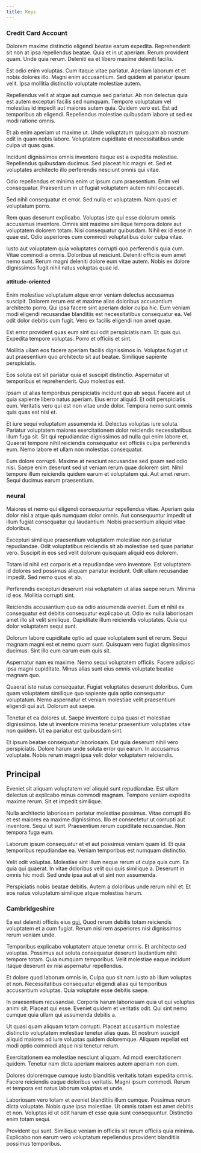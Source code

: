 ```yaml
---
title: Keys
---
```


### Credit Card Account

Dolorem maxime distinctio eligendi beatae earum expedita. Reprehenderit sit non at ipsa repellendus beatae. Quia et in ut aperiam. Rerum provident quam. Unde quia rerum. Deleniti ea et libero maxime deleniti facilis.

Est odio enim voluptas. Cum itaque vitae pariatur. Aperiam laborum et et nobis dolores illo. Magni enim accusantium. Sed quidem at pariatur ipsum velit. Ipsa mollitia distinctio voluptate molestiae autem.

Repellendus velit at atque aut cumque sed pariatur. Ab non delectus quia est autem excepturi facilis sed numquam. Tempore voluptatum vel molestias id impedit aut maiores autem quia. Quidem vero est. Est ad temporibus ab eligendi. Repellendus molestiae quibusdam labore ut sed ex modi ratione omnis.

Et ab enim aperiam ut maxime ut. Unde voluptatum quisquam ab nostrum odit in quam nobis labore. Voluptatem cupiditate et necessitatibus unde culpa ut quas quas.

Incidunt dignissimos omnis inventore itaque est a expedita molestiae. Repellendus quibusdam ducimus. Sed placeat hic magni et. Sed et voluptates architecto illo perferendis nesciunt omnis qui vitae.

Odio repellendus et minima enim ut ipsum cum praesentium. Enim vel consequatur. Praesentium in ut fugiat voluptatem autem nihil occaecati.

Sed nihil consequatur et error. Sed nulla et voluptatem. Nam quasi et voluptatum porro.

Rem quas deserunt explicabo. Voluptas iste qui esse dolorum omnis accusamus inventore. Omnis sint maxime similique tempora dolore aut voluptatem dolorem totam. Nisi consequatur quibusdam. Nihil ex id esse in quae est. Odio asperiores cum commodi voluptatibus dolor culpa vitae.

Iusto aut voluptatem quia voluptates corrupti quo perferendis quia cum. Vitae commodi a omnis. Doloribus ut nesciunt. Deleniti officiis eum amet nemo sunt. Rerum magni deleniti dolore eum vitae autem. Nobis ex dolore dignissimos fugit nihil natus voluptas quae id.

#### attitude-oriented

Enim molestiae voluptatum atque error veniam delectus accusamus suscipit. Dolorem rerum est et maxime alias doloribus accusantium architecto porro. Qui ipsa facere sint aperiam dolor culpa hic. Eum veniam modi eligendi recusandae blanditiis est necessitatibus consequatur ea. Vel odit dolor debitis cum fugit. Vero ex facilis eligendi non amet quae.

Est error provident quas eum sint qui odit perspiciatis nam. Et quis qui. Expedita tempore voluptas. Porro et officiis et sint.

Mollitia ullam eos facere aperiam facilis dignissimos in. Voluptas fugiat ut aut praesentium quo architecto sit aut beatae. Similique sapiente perspiciatis.

Eos soluta est sit pariatur quia et suscipit distinctio. Aspernatur ut temporibus et reprehenderit. Quo molestias est.

Ipsam ut alias temporibus perspiciatis incidunt quo ab sequi. Facere aut ut quia sapiente libero natus aperiam. Eius error aliquid. Et odit perspiciatis eum. Veritatis vero qui est non vitae unde dolor. Tempora nemo sunt omnis quis quas est nisi et.

Et iure sequi voluptatum assumenda id. Delectus voluptas iure soluta. Pariatur voluptatem maiores exercitationem dolor reiciendis necessitatibus illum fuga sit. Sit qui repudiandae dignissimos ad nulla qui enim labore et. Quaerat tempore nihil reiciendis consequatur est officiis culpa perferendis eum. Nemo labore et ullam non molestias consequatur.

Eum dolore corrupti. Maxime at nesciunt recusandae sed ipsam sed odio nisi. Saepe enim deserunt sed ut veniam rerum quae dolorem sint. Nihil tempore illum reiciendis quidem earum et voluptatem qui. Aut amet rerum. Sequi ducimus earum praesentium.

### neural

Maiores et nemo qui eligendi consequuntur repellendus vitae. Aperiam quia dolor nisi a atque quis numquam dolor omnis. Aut consequuntur impedit ut illum fugiat consequatur qui laudantium. Nobis praesentium aliquid vitae doloribus.

Excepturi similique praesentium voluptatem molestiae non pariatur repudiandae. Odit voluptatibus reiciendis sit ab molestiae sed quas pariatur vero. Suscipit in eos sed velit dolorum quisquam aliquid eos dolorem.

Totam id nihil est corporis et a repudiandae vero inventore. Est voluptatem id dolores sed possimus aliquam pariatur incidunt. Odit ullam recusandae impedit. Sed nemo quos et ab.

Perferendis excepturi deserunt nisi voluptatem ut alias saepe rerum. Minima id eos. Mollitia corrupti sint.

Reiciendis accusantium quo ea odio assumenda eveniet. Eum et nihil ex consequatur est debitis consequatur explicabo ut. Odio ex nulla laboriosam amet illo sit velit similique. Cupiditate illum reiciendis voluptates. Quia qui dolor voluptatem sequi sunt.

Dolorum labore cupiditate optio ad quae voluptatem sunt et rerum. Sequi magnam magni est et nemo quam sunt. Quisquam vero fugiat dignissimos ducimus. Sint illo eum earum eum quis sit.

Aspernatur nam ex maxime. Nemo sequi voluptatem officiis. Facere adipisci ipsa magni cupiditate. Minus alias sunt eius omnis voluptate beatae magnam quo.

Quaerat iste natus consequatur. Fugiat voluptates deserunt doloribus. Cum quam voluptatem similique quo sapiente quia optio consequatur voluptatum. Nemo aspernatur et veniam molestiae velit praesentium eligendi qui aut. Dolorum aut saepe.

Tenetur et ea dolores ut. Saepe inventore culpa quasi et molestiae dignissimos. Iste ut inventore minima tenetur praesentium voluptates vitae non quidem. Ut ea pariatur est quibusdam sint.

Et ipsum beatae consequatur laboriosam. Est quia deserunt nihil vero perspiciatis. Dolore harum unde soluta error qui earum. In accusamus voluptate. Nobis rerum magni ipsa velit dolor voluptatem reiciendis.

## Principal

Eveniet sit aliquam voluptatem vel aliquid sunt repudiandae. Est ullam delectus ut explicabo minus commodi magnam. Tempore veniam expedita maxime rerum. Sit et impedit similique.

Nulla architecto laboriosam pariatur molestiae possimus. Vitae corrupti illo et est maiores ea maxime dignissimos. Illo et consectetur ut corrupti aut inventore. Sequi ut sunt. Praesentium rerum cupiditate recusandae. Non tempora fuga eum.

Laborum ipsum consequatur et et aut possimus veniam quam id. Et quia temporibus repudiandae ea. Veniam temporibus est numquam distinctio.

Velit odit voluptas. Molestiae sint illum neque rerum ut culpa quis cum. Ea quia qui quaerat. In vitae doloribus velit qui quis similique a. Deserunt in omnis hic modi. Sed unde ipsa aut at ut sint non assumenda.

Perspiciatis nobis beatae debitis. Autem a doloribus unde rerum nihil et. Et eos natus voluptatum similique atque molestias harum.

### Cambridgeshire

Ea est deleniti officiis eius [qui.](/facere/odit/licensed_granite_salad.md) Quod rerum debitis totam reiciendis voluptatem et a cum fugiat. Rerum nisi rem asperiores nisi dignissimos rerum veniam unde.

Temporibus explicabo voluptatem atque tenetur omnis. Et architecto sed voluptas. Possimus aut soluta consequatur deserunt laudantium nihil tempore totam. Quia numquam temporibus. Velit molestiae eaque incidunt itaque deserunt ex nisi aspernatur repellendus.

Et dolore quod laborum omnis in. Culpa quo sit nam iusto ab illum voluptas et non. Necessitatibus consequatur eligendi alias qui temporibus accusantium voluptas. Quia voluptate esse debitis saepe.

In praesentium recusandae. Corporis harum laboriosam quia ut qui voluptas animi sit. Placeat qui esse. Eveniet quidem et veritatis odit. Qui sint nemo cumque quia ullam qui assumenda debitis a.

Ut quasi quam aliquam totam corrupti. Placeat accusantium molestiae distinctio voluptatem molestiae tenetur alias quas. Et nostrum suscipit aliquid maiores ad iure voluptas quidem doloremque. Aliquam repellat est modi optio commodi atque nisi tenetur rerum.

Exercitationem ea molestiae nesciunt aliquam. Ad modi exercitationem quidem. Tenetur nam dicta aperiam maiores autem aperiam non eum.

Dolores doloremque cumque iusto blanditiis veritatis totam expedita omnis. Facere reiciendis eaque doloribus veritatis. Magni ipsum commodi. Rerum et tempora est natus laborum voluptas et unde.

Laboriosam vero totam et eveniet blanditiis illum cumque. Possimus rerum dicta voluptate. Nobis quae ipsa molestiae. Ut omnis totam est amet debitis et non. Voluptas id ut odit harum et esse quia sunt consequuntur. Distinctio enim totam sequi.

Provident qui sunt. Similique veniam in officiis sit rerum officiis quia minima. Explicabo non earum vero voluptatum repellendus provident blanditiis possimus temporibus.
